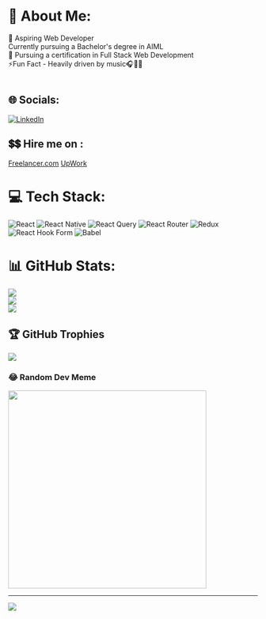 # 💫 About Me:
🔭 Aspiring Web Developer<br>Currently pursuing a Bachelor's degree in AIML<br>🌱 Pursuing a certification in Full Stack Web Development<br>⚡Fun Fact - Heavily driven by music🎧🎵🎶<br><br>


## 🌐 Socials:
[![LinkedIn](https://img.shields.io/badge/LinkedIn-%230077B5.svg?logo=linkedin&logoColor=white)](https://linkedin.com/in/https://www.linkedin.com/in/mayank-mishra-42250a2a8/) 

## 💲💲 Hire me on :
[Freelancer.com](https://www.freelancer.com/u/Mayank1859?sb=t)
[UpWork](https://www.upwork.com/freelancers/~01c905b743aa334c84?viewMode=1)
# 💻 Tech Stack:
![React](https://img.shields.io/badge/react-%2320232a.svg?style=for-the-badge&logo=react&logoColor=%2361DAFB) ![React Native](https://img.shields.io/badge/react_native-%2320232a.svg?style=for-the-badge&logo=react&logoColor=%2361DAFB) ![React Query](https://img.shields.io/badge/-React%20Query-FF4154?style=for-the-badge&logo=react%20query&logoColor=white) ![React Router](https://img.shields.io/badge/React_Router-CA4245?style=for-the-badge&logo=react-router&logoColor=white) ![Redux](https://img.shields.io/badge/redux-%23593d88.svg?style=for-the-badge&logo=redux&logoColor=white) ![React Hook Form](https://img.shields.io/badge/React%20Hook%20Form-%23EC5990.svg?style=for-the-badge&logo=reacthookform&logoColor=white) ![Babel](https://img.shields.io/badge/Babel-F9DC3e?style=for-the-badge&logo=babel&logoColor=black) 
# 📊 GitHub Stats:
![](https://github-readme-stats.vercel.app/api?username=Mayank-dotcom&theme=chartreuse-dark&hide_border=false&include_all_commits=false&count_private=false)<br/>
![](https://github-readme-streak-stats.herokuapp.com/?user=Mayank-dotcom&theme=chartreuse-dark&hide_border=false)<br/>
![](https://github-readme-stats.vercel.app/api/top-langs/?username=Mayank-dotcom&theme=chartreuse-dark&hide_border=false&include_all_commits=false&count_private=false&layout=compact)

## 🏆 GitHub Trophies
![](https://github-profile-trophy.vercel.app/?username=Mayank-dotcom&theme=radical&no-frame=false&no-bg=true&margin-w=4)

### 😂 Random Dev Meme
<img src='https://randommeme-five.vercel.app/' style="height: 400px;"/>

---
[![](https://visitcount.itsvg.in/api?id=Mayank-dotcom&icon=0&color=0)](https://visitcount.itsvg.in)

<!-- Proudly created with GPRM ( https://gprm.itsvg.in ) -->
